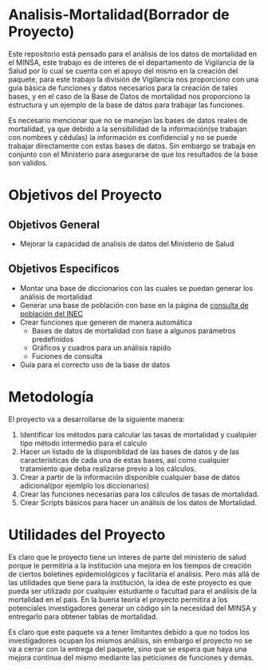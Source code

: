 # Analisis-Mortalidad(Borrador de Proyecto)
Este repositorio está pensado para el análisis de los datos de mortalidad en el MINSA, este trabajo es de interes de el departamento de Vigilancia de la Salud por lo cual se cuenta con el apoyo del mismo en la creación del paquete, para este trabajo la división de Vigilancia nos proporciono con una guía básica de funciones y datos necesarios para la creación de tales bases, y en el caso de la Base de Datos de mortalidad nos proporciono la estructura y un ejemplo de la base de datos para trabajar las funciones. 

Es necesario mencionar que no se manejan las bases de datos reales de mortalidad, ya que debido a la sensibilidad de la información(se trabajan con nombres y cédulas) la información es confidencial y no se puede trabajar directamente con estas bases de datos. Sin embargo se trabaja en conjunto con el Ministerio para asegurarse de que los resultados de la base son validos.

# Objetivos del Proyecto
## Objetivos General 
 * Mejorar la capacidad de analisis de datos del Ministerio de Salud
## Objetivos Especificos
  * Montar una base de diccionarios con las cuales se puedan generar los análisis de mortalidad 
  * Generar una base de población con base en la página de [consulta de población del INEC]( http://www.inec.go.cr/proyeccionpoblacion)
  * Crear funciones que generen de manera automática
    * Bases de datos de mortalidad con base a algunos parámetros predefinidos
    * Gráficos y cuadros para un análisis rápido  
    * Fuciones de consulta
  * Guia para el correcto uso de la base de datos 
  
# Metodología

El proyecto va a desarrollarse de la siguiente manera: 

1. Identificar los métodos para calcular las tasas de mortalidad y cualquier tipo método intermedio para el calculo
2. Hacer un listado de la disponiblidad de las bases de datos y de las caracteristicas de cada una de estas bases, así como cualquier tratamiento que deba realizarse previo a los cálculos.
3. Crear a partir de la información disponible cualquier base de datos adicional(por ejemlplo los diccionarios)
4. Crear las funciones necesarias para los cálculos de tasas de mortalidad.
5. Crear Scripts básicos para hacer un análisis de los datos de Mortalidad. 


# Utilidades del Proyecto
Es claro que le proyecto tiene un interes de parte del ministerio de salud porque le permitiria a la institución una mejora en los tiempos de creación de ciertos boletines epidemiológicos y facilitaría el análisis. Pero más allá de las utilidades que tiene para la institución, la idea de este proyecto es que pueda ser utilizado por cualquier estudiante o facultad para el análisis de la mortalidad en el país. En la buena teoría el proyecto permitira a los potenciales investigadores generar un código sin la necesidad del MINSA y entregarlo para obtener tablas de mortalidad.

Es claro que este paquete va a tener limitantes debido a que no todos los investigadores ocupan los mismos análisis, sin embargo el proyecto no se va a cerrar con la entrega del paquete, sino que se espera que haya una mejora continua del mismo mediante las peticiones de funciones y demás.

